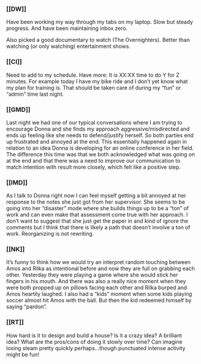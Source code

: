 ### [[DW]]
Have been working my way through my tabs on my laptop. Slow but steady progress. And have been maintaining inbox zero. 

Also picked a good documentary to watch (The Overnighters). Better than watching (or only watching) entertainment shows.

### [[CI]]
Need to add to my schedule. Have more: It is XX:XX time to do Y for Z minutes. For example today I have my bike ride and I don’t yet know what my plan for training is. That should be taken care of during my “fun” or “admin” time last night. 

### [[GMD]]
Last night we had one of our typical conversations where I am trying to encourage Donna and she finds my approach aggressive/misdirected and ends up feeling like she needs to defend/justify herself. So both parties end up frustrated and annoyed at the end. This essentially happened again in relation to an idea Donna is developing for an online conference in her field. The difference this time was that we both acknowledged what was going on at the end and that there was a need to improve our communication to match intention with result more closely, which felt like a positive step.

### [[IMD]]
As I talk to Donna right now I can feel myself getting a bit annoyed at her response to the notes she just got from her supervisor. She seems to be going into her “disaster” mode where she builds things up to be a “ton” of work and can even make that assessment come true with her approach. I don’t want to suggest that she just get the paper in and kind of ignore the comments but I think that there is likely a path that doesn’t involve a ton of work. Reorganizing is not rewriting.

### [[NK]]
It’s funny to think how we would try an interpret random touching between Amos and Rilka as intentional before and now they are full on grabbing each other. Yesterday they were playing a game where she would stick her fingers in his mouth. And there was also a really nice moment when they were both propped up on pillows facing each other and Rilka burped and Amos heartily laughed. I also had a “kids” moment when some kids playing soccer almost hit Amos with the ball. But then the kid redeemed himself by saying “pardon”. 

### [[RT]]
How hard is it to design and build a house? Is it a crazy idea? A brilliant idea? What are the pros/cons of doing it slowly over time? Can imagine losing steam pretty quickly perhaps...though punctuated intense activity might be fun!
